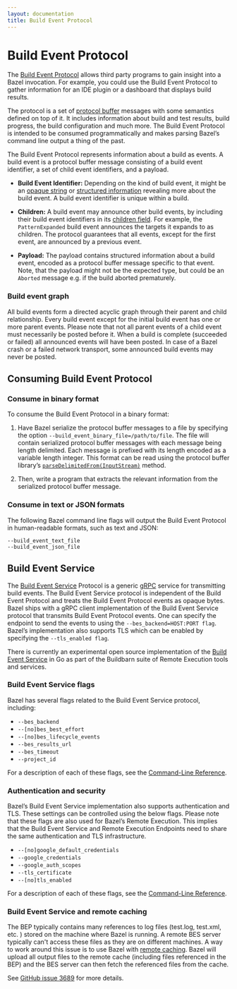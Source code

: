 ```yaml
---
layout: documentation
title: Build Event Protocol
---
```


# Build Event Protocol

The [Build Event
Protocol](https://github.com/bazelbuild/bazel/blob/master/src/main/java/com/google/devtools/build/lib/buildeventstream/proto/build_event_stream.proto)
allows third party programs to gain insight into a Bazel invocation. For
example, you could use the Build Event Protocol to gather information for an IDE
plugin or a dashboard that displays build results.

The protocol is a set of [protocol
buffer](https://developers.google.com/protocol-buffers/) messages with some
semantics defined on top of it. It includes information about build and test
results, build progress, the build configuration and much more. The Build Event
Protocol is intended to be consumed programmatically and makes parsing Bazel’s
command line output a thing of the past.

The Build Event Protocol represents information about a build as events. A
build event is a protocol buffer message consisting of a build event identifier,
a set of child event identifiers, and a payload.

*  __Build Event Identifier:__ Depending on the kind of build event, it might be
an [opaque
string](https://github.com/bazelbuild/bazel/blob/16a107d/src/main/java/com/google/devtools/build/lib/buildeventstream/proto/build_event_stream.proto#L91)
or [structured
information](https://github.com/bazelbuild/bazel/blob/16a107d/src/main/java/com/google/devtools/build/lib/buildeventstream/proto/build_event_stream.proto#L123)
revealing more about the build event. A build event identifier is unique within
a build.

*  __Children:__ A build event may announce other build events, by including
their build event identifiers in its [children
field](https://github.com/bazelbuild/bazel/blob/16a107d/src/main/java/com/google/devtools/build/lib/buildeventstream/proto/build_event_stream.proto#L469).
For example, the `PatternExpanded` build event announces the targets it expands
to as children. The protocol guarantees that all events, except for the first
event, are announced by a previous event.

* __Payload:__ The payload contains structured information about a build event,
encoded as a protocol buffer message specific to that event. Note, that the
payload might not be the expected type, but could be an `Aborted` message e.g.
if the build aborted prematurely.

### Build event graph

All build events form a directed acyclic graph through their parent and child
relationship. Every build event except for the initial build event has one or
more parent events. Please note that not all parent events of a child event must
necessarily be posted before it. When a build is complete (succeeded or failed)
all announced events will have been posted. In case of a Bazel crash or a failed
network transport, some announced build events may never be posted.

## Consuming Build Event Protocol

### Consume in binary format

To consume the Build Event Protocol in a binary format:

1. Have Bazel serialize the protocol buffer messages to a file by specifying the
option `--build_event_binary_file=/path/to/file`. The file will contain
serialized protocol buffer messages with each message being length delimited.
Each message is prefixed with its length encoded as a variable length integer.
This format can be read using the protocol buffer library’s
[`parseDelimitedFrom(InputStream)`](https://developers.google.com/protocol-buffers/docs/reference/java/com/google/protobuf/AbstractParser#parseDelimitedFrom-java.io.InputStream-)
method.

2. Then, write a program that extracts the relevant information from the
serialized protocol buffer message.

### Consume in text or JSON formats

The following Bazel command line flags will output the Build Event Protocol in
human-readable formats, such as text and JSON:

```
--build_event_text_file
--build_event_json_file
```

## Build Event Service

The [Build Event
Service](https://github.com/googleapis/googleapis/blob/master/google/devtools/build/v1/publish_build_event.proto)
Protocol is a generic [gRPC](https://www.grpc.io) service for transmitting build
events. The Build Event Service protocol is independent of the Build Event
Protocol and treats the Build Event Protocol events as opaque bytes. Bazel ships
with a gRPC client implementation of the Build Event Service protocol that
transmits Build Event Protocol events. One can specify the endpoint to send the
events to using the `--bes_backend=HOST:PORT flag`. Bazel’s implementation also
supports TLS which can be enabled by specifying the `--tls_enabled flag`.

There is currently an experimental open source implementation of the [Build
Event Service](https://github.com/buildbarn/bb-event-service/) in Go as part of
the Buildbarn suite of Remote Execution tools and services.

### Build Event Service flags

Bazel has several flags related to the Build Event Service protocol, including:

*  `--bes_backend`
*  `--[no]bes_best_effort`
*  `--[no]bes_lifecycle_events`
*  `--bes_results_url`
*  `--bes_timeout`
*  `--project_id`

For a description of each of these flags, see the
[Command-Line Reference](command-line-reference.html).

### Authentication and security

Bazel’s Build Event Service implementation also supports authentication and TLS.
These settings can be controlled using the below flags. Please note that these
flags are also used for Bazel’s Remote Execution. This implies that the Build
Event Service and Remote Execution Endpoints need to share the same
authentication and TLS infrastructure.

*  `--[no]google_default_credentials`
*  `--google_credentials`
*  `--google_auth_scopes`
*  `--tls_certificate`
*  `--[no]tls_enabled`

For a description of each of these flags, see the
[Command-Line Reference](command-line-reference.html).

### Build Event Service and remote caching

The BEP typically contains many references to log files (test.log, test.xml,
etc. ) stored on the machine where Bazel is running. A remote BES server
typically can't access these files as they are on different machines. A way to
work around this issue is to use Bazel with [remote
caching](remote-caching.html).
Bazel will upload all output files to the remote cache (including files
referenced in the BEP) and the BES server can then fetch the referenced files
from the cache.

See [GitHub issue 3689](https://github.com/bazelbuild/bazel/issues/3689) for
more details.
